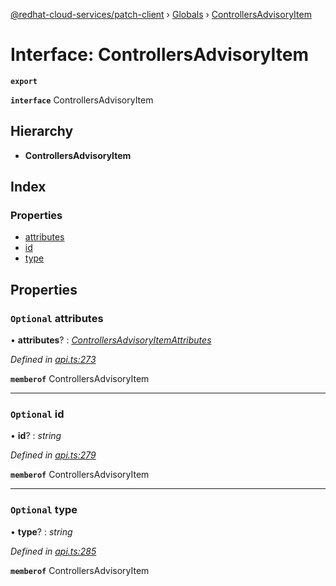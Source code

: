 [@redhat-cloud-services/patch-client](../README.md) › [Globals](../globals.md) › [ControllersAdvisoryItem](controllersadvisoryitem.md)

# Interface: ControllersAdvisoryItem

**`export`** 

**`interface`** ControllersAdvisoryItem

## Hierarchy

* **ControllersAdvisoryItem**

## Index

### Properties

* [attributes](controllersadvisoryitem.md#optional-attributes)
* [id](controllersadvisoryitem.md#optional-id)
* [type](controllersadvisoryitem.md#optional-type)

## Properties

### `Optional` attributes

• **attributes**? : *[ControllersAdvisoryItemAttributes](controllersadvisoryitemattributes.md)*

*Defined in [api.ts:273](https://github.com/RedHatInsights/javascript-clients.gi/blob/2c41ef32/packages/patch/api.ts#L273)*

**`memberof`** ControllersAdvisoryItem

___

### `Optional` id

• **id**? : *string*

*Defined in [api.ts:279](https://github.com/RedHatInsights/javascript-clients.gi/blob/2c41ef32/packages/patch/api.ts#L279)*

**`memberof`** ControllersAdvisoryItem

___

### `Optional` type

• **type**? : *string*

*Defined in [api.ts:285](https://github.com/RedHatInsights/javascript-clients.gi/blob/2c41ef32/packages/patch/api.ts#L285)*

**`memberof`** ControllersAdvisoryItem
